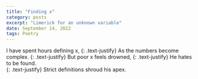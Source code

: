 ```yaml
---
title: "Finding x"
category: posts
excerpt: "Limerick for an unknown variable"
date: September 14, 2022
tags: Poetry
---
```


I have spent hours defining x, 
{: .text-justify}
As the numbers become complex. 
{: .text-justify}
But poor x feels drowned, 
{: .text-justify}
He hates to be found.  
{: .text-justify}
Strict definitions shroud his apex. 




